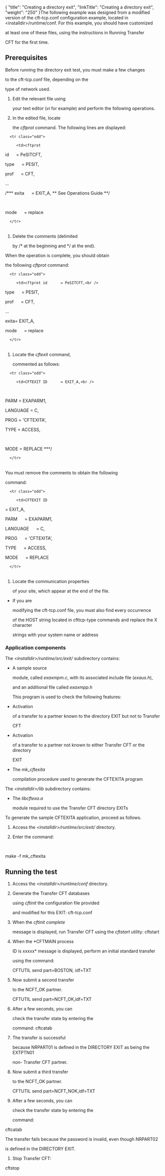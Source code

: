 {
    "title": "Creating  a directory exit",
    "linkTitle": "Creating a directory exit",
    "weight": "250"
}The following example was designed from a modified version of the cft-tcp.conf configuration example, located in &lt;installdir>/runtime/conf. For this example, you should have customized
at least one of these files, using the instructions in Running Transfer
CFT for the first time.

## Prerequisites

Before running the directory exit test, you must make a few changes
to the cft-tcp.conf file, depending on the
type of network used.

1.  Edit the relevant file using
    your text editor (*vi* for example) and perform the following operations.
2.  In the edited file, locate
    the *cftprot* command. The following lines are displayed:

<table data-cellspacing="0">
   <tbody>
      <tr class="odd">
         <td>cftprot
id      = PeSITCFT,<br />
type      = PESIT,<br />
prof      = CFT,<br />
...<br />
/*** exita      = EXIT_A, ** See Operations Guide **/<br />
<br />
mode      = replace         </td>
      </tr>
   </tbody>
</table>

1.  Delete the comments (delimited
    by /\* at the beginning and \*/ at the end).

When the operation is complete, you should obtain
the following *cftprot* command:

<table data-cellspacing="0">
   <tbody>
      <tr class="odd">
         <td>cftprot id      = PeSITCFT,<br />
type<span>      = PESIT,</span><br />
<span>prof</span>      = CFT,<br />
...<br />
exita= EXIT_A,<br />
mode      = replace         </td>
      </tr>
   </tbody>
</table>

1.  Locate the *cftexit* command,
    commented as follows:

<table data-cellspacing="0">
   <tbody>
      <tr class="odd">
         <td>CFTEXIT ID      = EXIT_A,<br />
<br />
PARM = EXAPARM1,<br />
LANGUAGE = C,<br />
PROG = 'CFTEXITA',<br />
TYPE = ACCESS,<br />
<br />
MODE = REPLACE ***/         </td>
      </tr>
   </tbody>
</table>

You must remove the comments to obtain the following
command:

<table data-cellspacing="0">
   <tbody>
      <tr class="odd">
         <td>CFTEXIT ID     
= EXIT_A,<br />
PARM      = EXAPARM1,<br />
LANGUAGE      = C,<br />
PROG      = 'CFTEXITA',<br />
TYPE      = ACCESS,<br />
MODE      = REPLACE         </td>
      </tr>
   </tbody>
</table>

1.  Locate the communication properties
    of your site, which appear at the end of the file.

-   If you are
    modifying the cft-tcp.conf file, you must also find every occurrence
    of the HOST string located in cfttcp-type commands and replace the X character
    strings with your system name or address

### Application components

The *&lt;installdir>/runtime/src/exit/* subdirectory contains:

-   A sample source
    module, called *exaxmpm.c*, with its associated include file (*exaus.h*),
    and an additional file called *exaxmpp.h*  
    This program is used to check the following features:
-   Activation
    of a transfer to a partner known to the directory EXIT but not to Transfer
    CFT
-   Activation
    of a transfer to a partner not known to either Transfer CFT or the directory
    EXIT

<!-- -->

-   The *mk\_cftexita*
    compilation procedure used to generate the CFTEXITA program

The *&lt;installdir>/lib* subdirectory contains:

-   The *libcftexa*.*a*
    module required to use the Transfer CFT directory EXITs

To generate the sample CFTEXITA application, proceed as follows.

1.  Access the *&lt;installdir>/runtime/src/exit/* directory.
2.  Enter the command:

    
make -f mk\_cftexita

## Running the test

1.  Access the *&lt;installdir>/runtime/conf* directory.
2.  Generate the Transfer CFT databases
    using *cftinit* the configuration file provided
    and modified for this EXIT: cft-tcp.conf
3.  When the *cftinit complete*
    message is displayed, run Transfer CFT using the *cftstart* utility: cftstart
4.  When the *CFTMAIN process
    ID is xxxxx* message is displayed, perform an initial standard transfer
    using the command:  
    CFTUTIL send part=BOSTON, idf=TXT
5.  Now submit a second transfer
    to the NCFT\_OK partner.  
    CFTUTIL send part=NCFT\_OK,idf=TXT
6.  After a few seconds, you can
    check the transfer state by entering the  
    command: cftcatab
7.  The transfer is successful
    because NRPART01 is defined in the DIRECTORY EXIT as being the EXTPTN01
    non- Transfer CFT partner.
8.  Now submit a third transfer
    to the NCFT\_OK partner.  
    CFTUTIL send part=NCFT\_NOK,idf=TXT
9.  After a few seconds, you can
    check the transfer state by entering the  
    command:

cftcatab

The transfer fails because the password is invalid, even though NRPART02
is defined in the DIRECTORY EXIT.

1.  Stop Transfer CFT:

cftstop
